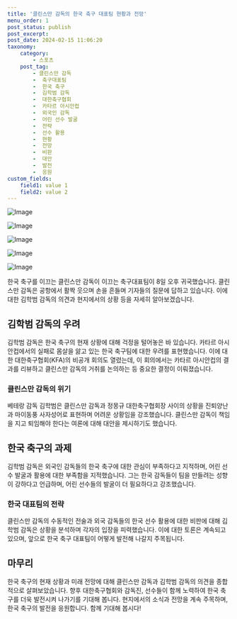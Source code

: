 ```yaml
---
title: '클린스만 감독의 한국 축구 대표팀 현황과 전망'
menu_order: 1
post_status: publish
post_excerpt: 
post_date: 2024-02-15 11:06:20
taxonomy:
    category:
        - 스포츠
    post_tag:
        - 클린스만 감독
        -  축구대표팀
        -  한국 축구
        -  김학범 감독
        -  대한축구협회
        -  카타르 아시안컵
        -  외국인 감독
        -  어린 선수 발굴
        -  전략
        -  선수 활용
        -  현황
        -  전망
        -  비판
        -  대안
        -  발전
        -  응원
custom_fields:
    field1: value 1
    field2: value 2
---
```


![Image](https://imgnews.pstatic.net/image/076/2024/02/15/2024021601000951700130002_20240215055102038.jpg?type=w647)

![Image](https://imgnews.pstatic.net/image/076/2024/02/15/2024021601000951700130001_20240215055102043.jpg?type=w647)

![Image](https://imgnews.pstatic.net/image/076/2024/02/15/2024021601000951700130003_20240215055102046.jpg?type=w647)

![Image](https://imgnews.pstatic.net/image/076/2024/02/15/2024021601000951700130004_20240215055102053.jpg?type=w647)

![Image](https://imgnews.pstatic.net/image/076/2024/02/15/2024021601000951700130005_20240215055102059.jpg?type=w647)

한국 축구를 이끄는 클린스만 감독이 이끄는 축구대표팀이 8일 오후 귀국했습니다. 클린스만 감독은 공항에서 활짝 웃으며 손을 흔들며 기자들의 질문에 답하고 있습니다. 이에 대한 김학범 감독의 의견과 현지에서의 상황 등을 자세히 알아보겠습니다.
## 김학범 감독의 우려
김학범 감독은 한국 축구의 현재 상황에 대해 걱정을 털어놓은 바 있습니다. 카타르 아시안컵에서의 실패로 몸살을 앓고 있는 한국 축구팀에 대한 우려를 표현했습니다. 이에 대한 대한축구협회(KFA)의 비공개 회의도 열렸는데, 이 회의에서는 카타르 아시안컵의 결과를 리뷰하고 클린스만 감독의 거취를 논의하는 등 중요한 결정이 이뤄졌습니다.
### 클린스만 감독의 위기
베테랑 감독 김학범은 클린스만 감독과 정몽규 대한축구협회장 사이의 상황을 진퇴양난과 마이동풍 사자성어로 표현하며 어려운 상황임을 강조했습니다. 클린스만 감독이 책임을 지고 퇴임해야 한다는 여론에 대해 대안을 제시하기도 했습니다.
## 한국 축구의 과제
김학범 감독은 외국인 감독들의 한국 축구에 대한 관심이 부족하다고 지적하며, 어린 선수 발굴과 활용에 대한 부족함을 지적했습니다. 그는 한국 감독들이 팀을 만들려는 성향이 강하다고 언급하며, 어린 선수들의 발굴이 더 필요하다고 강조했습니다.
### 한국 대표팀의 전략
클린스만 감독의 수동적인 전술과 외국 감독들의 한국 선수 활용에 대한 비판에 대해 김학범 감독은 상황을 분석하며 각자의 입장을 피력했습니다. 이에 대한 토론은 계속되고 있으며, 앞으로 한국 축구 대표팀이 어떻게 발전해 나갈지 주목됩니다.
## 마무리
한국 축구의 현재 상황과 미래 전망에 대해 클린스만 감독과 김학범 감독의 의견을 종합적으로 살펴보았습니다. 향후 대한축구협회와 감독진, 선수들이 함께 노력하여 한국 축구를 더욱 발전시켜 나가기를 기대해 봅니다. 현지에서의 소식과 전망을 계속 주목하며, 한국 축구의 발전을 응원합니다. 함께 기대해 봅시다!
